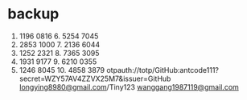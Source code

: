 # backup
1. 1196 0816		 6. 5254 7045
2. 2853 1000		 7. 2136 6044
3. 1252 2321		 8. 7365 3095
4. 1931 9177		 9. 6210 0355
5. 1246 8045		10. 4858 3879
otpauth://totp/GitHub:antcode111?secret=WZY57AV4ZZVX25M7&issuer=GitHub
longying8980@gmail.com/Tiny123
wanggang1987119@gmail.com
